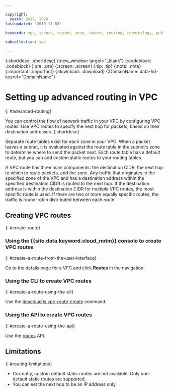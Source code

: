 ```yaml
---

copyright:
  years: 2019, 2020
lastupdated: "2019-11-03"

keywords: vpc, secure, region, zone, subnet, routing, terminology, public gateway, floating IP, NAT, API

subcollection: vpc

---
```


{:shortdesc: .shortdesc}
{:new_window: target="_blank"}
{:codeblock: .codeblock}
{:pre: .pre}
{:screen: .screen}
{:tip: .tip}
{:note: .note}
{:important: .important}
{:download: .download}
{:DomainName: data-hd-keyref="DomainName"}



# Setting up advanced routing in VPC
{: #advanced-routing}

You can control the flow of network traffic in your VPC by configuring VPC routes. Use VPC routes to specify the next hop for packets, based on their destination addresses.
{:shortdesc}

Separate route tables exist for each zone in your VPC. When a packet leaves a subnet, it is evaluated against the route table in the subnet's zone to determine where to send the packet next. Each route table has a default route, but you can add custom static routes to your routing tables. 

A VPC route has three main components: the destination CIDR, the next hop to which to route packets, and the zone. Any traffic that originates in the specified zone of the VPC and has a destination address within the specified destination CIDR is routed to the next hop. If the destination address is within the destination CIDR for multiple VPC routes, the most specific route is used. If there are two or more equally specific routes, the traffic is round-robin distributed between each route.

## Creating VPC routes
{: #create-route}

### Using the {{site.data.keyword.cloud_notm}} console to create VPC routes
{: #create-a-route-from-the-user-interface}

Go to the details page for a VPC and click **Routes** in the navigation.

### Using the CLI to create VPC routes
{: #create-a-route-using-the-cli}

Use the [ibmcloud is vpc-route-create](/docs/vpc?topic=vpc-infrastructure-cli-plugin-vpc-reference#vpc-route-create) command.

### Using the API to create VPC routes
{: #create-a-route-using-the-api}

Use the [routes](https://{DomainName}/apidocs/vpc#create-a-route-on-your-vpc) API.

## Limitations
{: #routing-limitations}

- Currently, custom default static routes are not available. Only non-default static routes are supported.
- You can set the next hop to be an IP address only.

